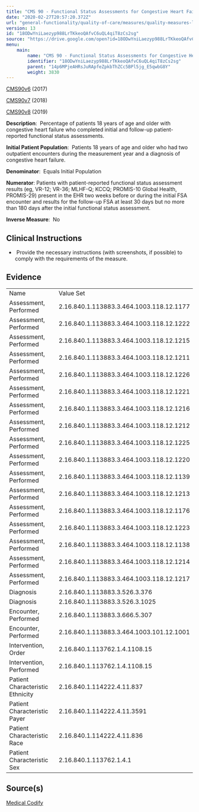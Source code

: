 ```yaml
---
title: "CMS 90 - Functional Status Assessments for Congestive Heart Failure"
date: "2020-02-27T20:57:20.372Z"
url: "general-functionality/quality-of-care/measures/quality-measures-list/cms-90-functional-status-assessments-for-congestive-heart-failure.html"
version: 13
id: "18ODwYniLaezyp988LrTKkeoQAfvC6uQL4qiT8zCs2sg"
source: "https://drive.google.com/open?id=18ODwYniLaezyp988LrTKkeoQAfvC6uQL4qiT8zCs2sg"
menu:
    main:
        name: "CMS 90 - Functional Status Assessments for Congestive Heart Failure"
        identifier: "18ODwYniLaezyp988LrTKkeoQAfvC6uQL4qiT8zCs2sg"
        parent: "14p6MPjeAHRsJuRApfeZpkbThZCc5BPl5jg_E5qwbG8Y"
        weight: 3830
---
```

[CMS90v6](https://medicalcodify.com/eh/?f=layoutnouser&func&module&tabmodule&name=RXDBmain&searchterm=CMS90&showresult=CMS90v6&showresulttype=Measure) (2017)

[CMS90v7](https://medicalcodify.com/eh/?f=layoutnouser&func&module&tabmodule&name=RXDBmain&searchterm=CMS90&showresult=CMS90v7&showresulttype=Measure) (2018)

[CMS90v8](https://medicalcodify.com/eh/?f=layoutnouser&func&module&tabmodule&name=RXDBmain&searchterm=CMS90&showresult=CMS90v8&showresulttype=Measure) (2019)



**Description**:  Percentage of patients 18 years of age and older with congestive heart failure who completed initial and follow-up patient-reported functional status assessments.

**Initial Patient Population**:  Patients 18 years of age and older who had two outpatient encounters during the measurement year and a diagnosis of congestive heart failure.

**Denominator**:  Equals Initial Population

**Numerator**: Patients with patient-reported functional status assessment results (eg, VR-12; VR-36; MLHF-Q; KCCQ; PROMIS-10 Global Health, PROMIS-29) present in the EHR two weeks before or during the initial FSA encounter and results for the follow-up FSA at least 30 days but no more than 180 days after the initial functional status assessment.

**Inverse Measure**:  No

## Clinical Instructions

*  Provide the necessary instructions (with screenshots, if possible) to comply with the requirements of the measure.

## Evidence

<table>
  <tr>
    <td>Name</td>
    <td>Value Set</td>
  </tr>
  <tr>
    <td>Assessment, Performed</td>
    <td>2.16.840.1.113883.3.464.1003.118.12.1177</td>
  </tr>
  <tr>
    <td>Assessment, Performed</td>
    <td>2.16.840.1.113883.3.464.1003.118.12.1222</td>
  </tr>
  <tr>
    <td>Assessment, Performed</td>
    <td>2.16.840.1.113883.3.464.1003.118.12.1215</td>
  </tr>
  <tr>
    <td>Assessment, Performed</td>
    <td>2.16.840.1.113883.3.464.1003.118.12.1211</td>
  </tr>
  <tr>
    <td>Assessment, Performed</td>
    <td>2.16.840.1.113883.3.464.1003.118.12.1226</td>
  </tr>
  <tr>
    <td>Assessment, Performed</td>
    <td>2.16.840.1.113883.3.464.1003.118.12.1221</td>
  </tr>
  <tr>
    <td>Assessment, Performed</td>
    <td>2.16.840.1.113883.3.464.1003.118.12.1216</td>
  </tr>
  <tr>
    <td>Assessment, Performed</td>
    <td>2.16.840.1.113883.3.464.1003.118.12.1212</td>
  </tr>
  <tr>
    <td>Assessment, Performed</td>
    <td>2.16.840.1.113883.3.464.1003.118.12.1225</td>
  </tr>
  <tr>
    <td>Assessment, Performed</td>
    <td>2.16.840.1.113883.3.464.1003.118.12.1220</td>
  </tr>
  <tr>
    <td>Assessment, Performed</td>
    <td>2.16.840.1.113883.3.464.1003.118.12.1139</td>
  </tr>
  <tr>
    <td>Assessment, Performed</td>
    <td>2.16.840.1.113883.3.464.1003.118.12.1213</td>
  </tr>
  <tr>
    <td>Assessment, Performed</td>
    <td>2.16.840.1.113883.3.464.1003.118.12.1176</td>
  </tr>
  <tr>
    <td>Assessment, Performed</td>
    <td>2.16.840.1.113883.3.464.1003.118.12.1223</td>
  </tr>
  <tr>
    <td>Assessment, Performed</td>
    <td>2.16.840.1.113883.3.464.1003.118.12.1138</td>
  </tr>
  <tr>
    <td>Assessment, Performed</td>
    <td>2.16.840.1.113883.3.464.1003.118.12.1214</td>
  </tr>
  <tr>
    <td>Assessment, Performed</td>
    <td>2.16.840.1.113883.3.464.1003.118.12.1217</td>
  </tr>
  <tr>
    <td>Diagnosis</td>
    <td>2.16.840.1.113883.3.526.3.376</td>
  </tr>
  <tr>
    <td>Diagnosis</td>
    <td>2.16.840.1.113883.3.526.3.1025</td>
  </tr>
  <tr>
    <td>Encounter, Performed</td>
    <td>2.16.840.1.113883.3.666.5.307</td>
  </tr>
  <tr>
    <td>Encounter, Performed</td>
    <td>2.16.840.1.113883.3.464.1003.101.12.1001</td>
  </tr>
  <tr>
    <td>Intervention, Order</td>
    <td>2.16.840.1.113762.1.4.1108.15</td>
  </tr>
  <tr>
    <td>Intervention, Performed</td>
    <td>2.16.840.1.113762.1.4.1108.15</td>
  </tr>
  <tr>
    <td>Patient Characteristic Ethnicity</td>
    <td>2.16.840.1.114222.4.11.837</td>
  </tr>
  <tr>
    <td>Patient Characteristic Payer</td>
    <td>2.16.840.1.114222.4.11.3591</td>
  </tr>
  <tr>
    <td>Patient Characteristic Race</td>
    <td>2.16.840.1.114222.4.11.836</td>
  </tr>
  <tr>
    <td>Patient Characteristic Sex</td>
    <td>2.16.840.1.113762.1.4.1</td>
  </tr>
</table>

## Source(s)

[Medical Codify](https://medicalcodify.com/eh/?f=layoutnouser&func&name=RXDBmain&module&tabmodule&searchterm=CMS90&Submit=Search&icd9search=1&icd10search=1&icd10pcssearch=1&snomedsearch=1&loincsearch=1&labcorpsearch=1&questsearch=1&rxnormsearch=1&hcpcssearch=1&ndcsearch=1&cvxsearch=1&vissearch=1&vssearch=1&meassearch=1&pcssearch=1&fdbsearch=1&fdbnamesearch=1&fullsearch&flowsheet)

